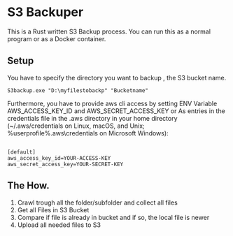 # S3 Backuper
This is a Rust written S3 Backup process.
You can run this as a normal program or as a Docker container.

## Setup

You have to specify the directory you want to backup , the S3 bucket name.

````
S3backup.exe "D:\myfilestobackp" "Bucketname"
````

Furthermore, you have to provide aws cli access
by setting ENV Variable AWS_ACCESS_KEY_ID and AWS_SECRET_ACCESS_KEY or
As entries in the credentials file in the .aws directory in your home directory (~/.aws/credentials on Linux, macOS, and Unix; %userprofile%\.aws\credentials on Microsoft Windows):

````

[default]
aws_access_key_id=YOUR-ACCESS-KEY
aws_secret_access_key=YOUR-SECRET-KEY

````

## The How.

1. Crawl trough all the folder/subfolder and collect all files
2. Get all Files in S3 Bucket
3. Compare if file is already in bucket and if so, the local file is newer
4. Upload all needed files to S3


